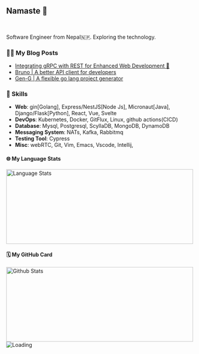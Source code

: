 ## Namaste :pray:

<br/>

Software Engineer from Nepal🇳🇵. Exploring the technology.


### 👨‍💻 My Blog Posts
- [Integrating gRPC with REST for Enhanced Web Development 🤝](https://articles.wesionary.team/integrating-grpc-with-rest-for-enhanced-web-development-18a66fcebd9d)
- [Bruno | A better API client for developers](https://articles.wesionary.team/bruno-a-better-api-client-for-developers-38b8c7d1d0de)
- [Gen-G | A flexible go lang project generator](https://articles.wesionary.team/gen-g-31c3ed7e1e4f)

### 🥳 Skills

- **Web**: gin[Golang], Express/NestJS[Node Js], Micronaut[Java], Django/Flask[Python], React, Vue, Svelte 
- **DevOps**: Kubernetes, Docker, GitFlux, Linux, github actions(CICD)
- **Database**: Mysql, Postgresql, ScyllaDB, MongoDB, DynamoDB
- **Messaging System**: NATs, Kafka, Rabbitmq
- **Testing Tool**: Cypress
- **Misc**: webRTC, Git, Vim, Emacs, Vscode, Intellij,


#### 🌐 My Language Stats
<img alt="Language Stats" height="200" width="500" src="https://github-readme-stats.vercel.app/api/top-langs/?username=mukezhz&layout=compact&langs_count=6&theme=graywhite&hide=jupyter%20notebook"/>

#### 🗓 My GitHub Card
<img alt="Github Stats" height="200" width="500" src="https://github-readme-stats.vercel.app/api?username=mukezhz&show_icons=true&include_all_commits=true&hide_rank=false&hide=contribs">


<img align="left" src = "https://profile-counter.glitch.me/mukezhz/count.svg" alt ="Loading">
